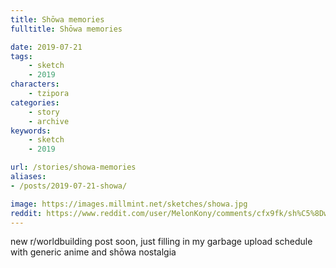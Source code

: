 ```yaml
---
title: Shōwa memories
fulltitle: Shōwa memories

date: 2019-07-21
tags:
    - sketch
    - 2019
characters:
    - tzipora
categories:
    - story
    - archive
keywords:
    - sketch
    - 2019

url: /stories/showa-memories
aliases:
- /posts/2019-07-21-showa/

image: https://images.millmint.net/sketches/showa.jpg
reddit: https://www.reddit.com/user/MelonKony/comments/cfx9fk/sh%C5%8Dwa_memories/
---
```


new r/worldbuilding post soon, just filling in my garbage upload schedule with generic anime and shōwa nostalgia
